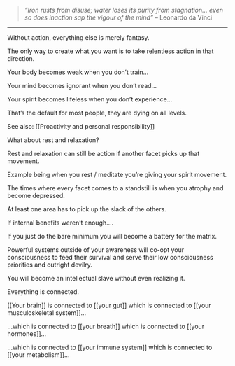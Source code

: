 > _“Iron rusts from disuse; water loses its purity from stagnation... even so does inaction sap the vigour of the mind”_ – Leonardo da Vinci

---

Without action, everything else is merely fantasy.

The only way to create what you want is to take relentless action in that direction.

Your body becomes weak when you don’t train…

Your mind becomes ignorant when you don’t read…

Your spirit becomes lifeless when you don’t experience…

That’s the default for most people, they are dying on all levels.

See also: [[Proactivity and personal responsibility]]

What about rest and relaxation?

Rest and relaxation can still be action if another facet picks up that movement.

Example being when you rest / meditate you’re giving your spirit movement.

The times where every facet comes to a standstill is when you atrophy and become depressed.

At least one area has to pick up the slack of the others.

If internal benefits weren’t enough….

If you just do the bare minimum you will become a battery for the matrix.

Powerful systems outside of your awareness will co-opt your consciousness to feed their survival and serve their low consciousness priorities and outright devilry.

You will become an intellectual slave without even realizing it.

Everything is connected.

[[Your brain]] is connected to [[your gut]] which is connected to [[your musculoskeletal system]]…

…which is connected to [[your breath]] which is connected to [[your hormones]]…

…which is connected to [[your immune system]] which is connected to [[your metabolism]]…